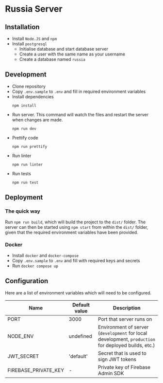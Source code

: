 # Russia Server
## Installation
- Install `Node.JS` and `npm`
- Install `postgresql`
  - Initialise database and start database server
  - Create a user with the same name as your username
  - Create a database named `russia`

## Development
- Clone repository
- Copy `.env.sample` to `.env` and fill in required environment variables
- Install dependencies
    ````
    npm install
    ````
- Run server.
This command will watch the files and restart the server when changes are made.
    ````
    npm run dev
    ````
- Prettify code
    ````
    npm run prettify
    ````
- Run linter
    ````
    npm run linter
    ````
- Run tests
    ````
    npm run test
    ````

## Deployment
### The quick way
Run `npm run build`, which will build the project to the `dist/` folder.
The server can then be started using `npm start` from within the `dist/` folder, given that the required environment variables have been provided.

### Docker
- Install `docker` and `docker-compose`
- Copy `.env.sample` to `.env` and fill with required keys and secrets
- Run `docker compose up`

## Configuration
Here are a list of environment variables which will need to be configured.

| Name        | Default value | Description |
| ----------- | ------------- | ----------- |
| PORT        | 3000          | Port that server runs on |
| NODE_ENV    | undefined     | Environment of server (`development` for local development, `production` for deployed builds, etc.) |
| JWT_SECRET  | 'default'     | Secret that is used to sign JWT tokens |
| FIREBASE_PRIVATE_KEY | -    | Private key of Firebase Admin SDK |
